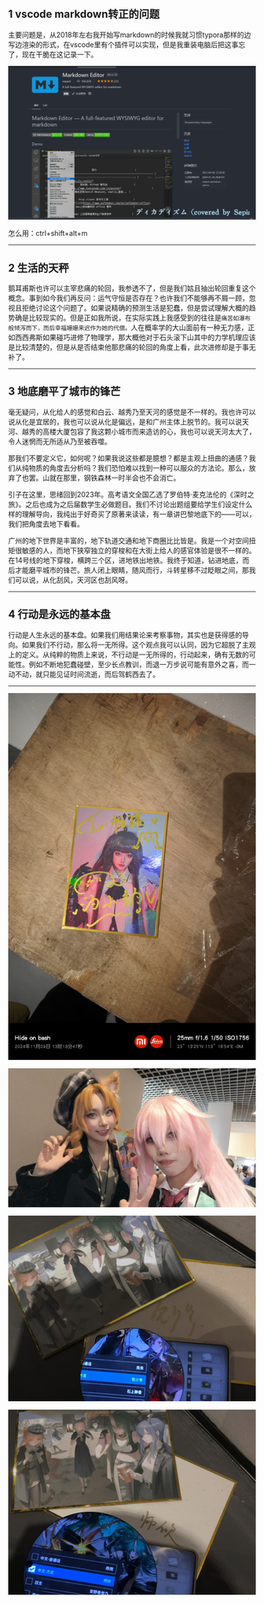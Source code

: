 # 

## 1 vscode markdown转正的问题

主要问题是，从2018年左右我开始写markdown的时候我就习惯typora那样的边写边渲染的形式，在vscode里有个插件可以实现，但是我重装电脑后把这事忘了，现在干脆在这记录一下。

![](/img1/微信截图_20241110163738.png)

怎么用：ctrl+shift+alt+m

---

## 2 生活的天秤

鹅耳甫斯也许可以主宰悲痛的轮回，我参透不了，但是我们姑且抽出轮回重复这个概念。事到如今我们再反问：运气守恒是否存在？也许我们不能够再不屑一顾，忽视且拒绝讨论这个问题了。如果说精确的预测生活是犯蠢，但是尝试理解大概的趋势确是比较现实的。但是正如我所说，在实际实践上我感受到的往往是`痛苦如瀑布般倾泻而下，而后幸福姗姗来迟作为她的代偿。`人在概率学的大山面前有一种无力感，正如西西弗斯如果碰巧进修了物理学，那大概他对于石头滚下山其中的力学机理应该是比较清楚的，但是从是否结束他那悲痛的轮回的角度上看，此次进修却是于事无补了。

---

## 3 地底磨平了城市的锋芒

毫无疑问，从化给人的感觉和白云、越秀乃至天河的感觉是不一样的。我也许可以说从化是宜居的，我也可以说从化是偏远，是和广州主体上脱节的。我可以说天河、越秀的高楼大厦包容了我这颗小城市而来造访的心，我也可以说天河太大了，令人迷惘而无所适从乃至被吞噬。

那我们不要定义它，如何呢？如果我说这些都是臆想？都是主观上扭曲的通感？我们从纯物质的角度去分析吗？我们恐怕难以找到一种可以服众的方法论。那么，放弃了也罢。山就在那里，钢铁森林一时半会也不会消亡。

引子在这里，思绪回到2023年。高考语文全国乙选了罗伯特·麦克法伦的《深时之旅》。之后也成为之后届数学生必做题目。我们不讨论出题组要给学生们设定什么样的理解导向，我纯出于好奇买了原著来读读，有一章讲巴黎地底下的——可以，我们把角度去地下看看。

广州的地下世界是丰富的，地下轨道交通和地下商圈比比皆是。我是一个对空间扭矩很敏感的人，而地下狭窄独立的穿梭和在大街上给人的感官体验是很不一样的。在14号线的地下穿梭，横跨三个区，进地铁出地铁。我终于知道，钻进地底，而后才能磨平城市的锋芒。旅人闭上眼睛，随风而行，斗转星移不过眨眼之间，那我们可以说，从化刮风，天河区也刮风呀。

---

## 4 行动是永远的基本盘

行动是人生永远的基本盘。如果我们用结果论来考察事物，其实也是获得感的导向。如果我们不行动，那么将一无所得。这个观点我可以认同，因为它超脱了主观上的定义。从纯粹的物质上来说，不行动是一无所得的，行动起来，确有无数的可能性。例如不断地犯蠢碰壁，至少长点教训，而退一万步说可能有意外之喜，而一动不动，就只能见证时间流逝，而后驾鹤西去了。

---

![](/img1/微信图片_202411101709011.jpg)

![](/img1/微信图片_20241110170846.jpg)

![](/img1/微信图片_20241110170900.jpg)

![](/img1/微信图片_20241110170901.jpg)
